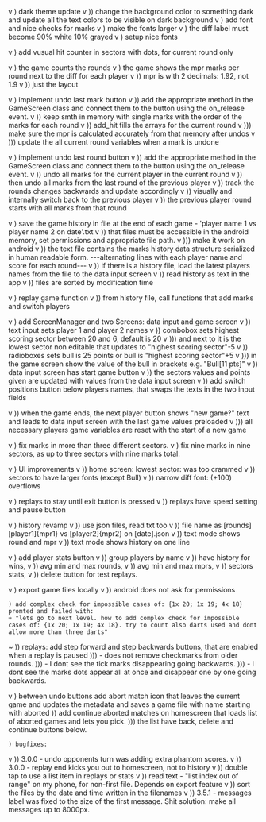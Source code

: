 v   ) dark theme update
v   )) change the background color to something dark and update all the text colors to be visible on dark background
v   ) add font and nice checks for marks
v   ) make the fonts larger
v   ) the diff label must become 90% white 10% grayed
v   ) setup nice fonts

v   ) add vusual hit counter in sectors with dots, for current round only

v   ) the game counts the rounds
v   ) the game shows the mpr marks per round next to the diff for each player 
v   )) mpr is with 2 decimals: 1.92, not 1.9
v   )) just the layout

v   ) implement undo last mark button 
v   )) add the appropriate method in the GameScreen class and connect them to the button using the on_release event.
v   )) keep smth in memory with single marks with the order of the marks for each round 
v   )) add_hit fills the arrays for the current round
v   ))) make sure the mpr is calculated accurately from that memory after undos
v   ))) update the all current round variables when a mark is undone
    
v   ) implement undo last round button
v   )) add the appropriate method in the GameScreen class and connect them to the button using the on_release event.
v   )) undo all marks for the current player in the current round
v   )) then undo all marks from the last round of the previous player
v   )) track the rounds changes backwards and update accordingly
v   )) visually and internally switch back to the previous player
v   )) the previous player round starts with all marks from that round

v   ) save the game history in file at the end of each game - 'player name 1 vs player name 2 on date'.txt
v   )) that files must be accessible in the android memory, set permissions and appropriate file path.
v   ))) make it work on android
v   )) the text file contains the marks history data structure serialized in human readable form. ---alternating lines with each player name and score for each round---
v   )) if there is a history file, load the latest players names from the file to the data input screen
v   )) read history as text in the app
v   )) files are sorted by modification time

v   ) replay game function
v   )) from history file, call functions that add marks and switch players

v   ) add ScreenManager and two Screens: data input and game screen
v   )) text input sets player 1 and player 2 names
v   )) combobox sets highest scoring sector between 20 and 6, default is 20
v   ))) and next to it is the lowest sector non editable that updates to "highest scoring sector"-5
v   )) radioboxes sets bull is 25 points or bull is "highest scoring sector"+5
v   ))) in the game screen show the value of the bull in brackets e.g. "Bull[11 pts]"
v   )) data input screen has start game button
v   )) the sectors values and points given are updated with values from the data input screen
v   )) add switch positions button below players names, that swaps the texts in the two input fields

v   )) when the game ends, the next player button shows "new game?" text and leads to data input screen with the last game values preloaded
v   ))) all necessary players game variables are reset with the start of a new game

v   ) fix marks in more than three different sectors.
v   ) fix nine marks in nine sectors, as up to three sectors with nine marks total.


v   ) UI improvements
v   )) home screen: lowest sector: was too crammed
v   )) sectors to have larger fonts (except Bull)
v   )) narrow diff font: (+100) overflows 
    
v   ) replays to stay until exit button is pressed
v   )) replays have speed setting and pause button

v   ) history revamp
v   )) use json files, read txt too
v   )) file name as [rounds] [player1]{mpr1} vs [player2]{mpr2} on [date].json
v   )) text mode shows round and mpr
v   )) text mode shows history on one line

v   ) add player stats button
v   )) group players by name 
v   )) have history for wins, 
v   )) avg min and max rounds, 
v   )) avg min and max mprs, 
v   )) sectors stats, 
v   )) delete button for test replays.

v   ) export game files locally
v   )) android does not ask for permissions

    ) add complex check for impossible cases of: {1x 20; 1x 19; 4x 18}
    promted and failed with:
    + "lets go to next level. how to add complex check for impossible cases of: {1x 20; 1x 19; 4x 18}. try to count also darts used and dont allow more than three darts"


~  )) replays: add step forward and step backwards buttons, that are enabled when a replay is paused
   ))) - does not remove checkmarks from older rounds.
   ))) - I dont see the tick marks disappearing going backwards. 
   ))) - I dont see the marks dots appear all at once and disappear one by one going backwards.
        

v   ) between undo buttons add abort match icon that leaves the current game and updates the metadata and saves a game file with name starting with aborted
    )) add continue aborted matches on homescreen that loads list of aborted games and lets you pick.
    ))) the list have back, delete and continue buttons below.

    ) bugfixes:
v   )) 3.0.0 - undo opponents turn was adding extra phantom scores.
v   )) 3.0.0 - replay end kicks you out to homescreen, not to history
v   )) double tap to use a list item in replays or stats
v   )) read text - "list index out of range" on my phone, for non-first file. Depends on export feature
v   )) sort the files by the date and time written in the filenames
v   )) 3.5.1 - messages label was fixed to the size of the first message. Shit solution: make all messages up to 8000px. 

